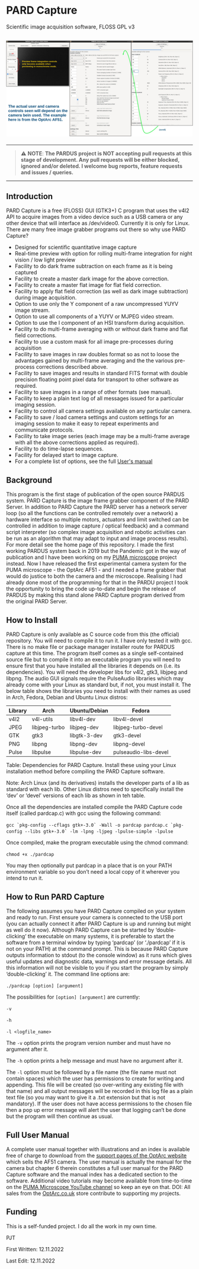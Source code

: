 # PARD Capture
Scientific image acquisition software, FLOSS GPL v3


![PARD Capture Title](Images/PARD_Capture_Title.jpg)
---

----------------------- ------------------------------------
> :warning: **NOTE**: **The PARDUS project is NOT accepting pull requests at this stage of development. Any pull requests will be either blocked, ignored and/or deleted. I welcome bug reports, feature requests and issues / queries.**
----------------------------------------------------------------

                       
Introduction
------------
PARD Capture is a free (FLOSS) GUI (GTK3+) C program that uses the v4l2 API to acquire images from a video device such as a USB camera or any other device that will interface as /dev/video0. Currently it is only for Linux. There are many free image grabber programs out there so why use PARD Capture?

* Designed for scientific quantitative image capture
* Real-time preview with option for rolling multi-frame integration for night vision / low light preview
* Facility to do dark frame subtraction on each frame as it is being captured
* Facility to create a master dark image for the above correction.
* Facility to create a master flat image for flat field correction.
* Facility to apply flat field correction (as well as dark image subtraction) during image acquisition.
* Option to use only the Y component of a raw uncompressed YUYV image stream.
* Option to use all components of a YUYV or MJPEG video stream.
* Option to use the I component of an HSI transform during acquisition.
* Facility to do multi-frame averaging with or without dark frame and flat field corrections.
* Facility to use a custom mask for all image pre-processes during acquisition
* Facility to save images in raw doubles format so as not to loose the advantages gained by multi-frame averaging and the the various pre-process corrections described above.
* Facility to save images and results in standard FITS format with double precision floating point pixel data for transport to other software as required.
* Facility to save images in a range of other formats (see manual).
* Facility to keep a plain text log of all messages issued for a particular imaging session.
* Facility to control all camera settings available on any particular camera.
* Facility to save / load camera settings and custom settings for an imaging session to make it easy to repeat experiments and communicate protocols.
* Facility to take image series (each image may be a multi-frame average with all the above corrections applied as required).
* Facility to do time-lapse sequences.
* Facility for delayed start to image capture.
* For a complete list of options, see the full [User's manual](https://github.com/TadPath/PARDUS/tree/main/PARD_Capture#full-user-manual)


Background
----------
This program is the first stage of publication of the open source PARDUS system.
PARD Capture is the image frame grabber component of the PARD Server. In addition to PARD Capture the PARD server has a network server loop (so all the functions can be controlled remotely over a network) a hardware interface so multiple motors, actuators and limit switched can be controlled in addition to image capture / optical feedback) and a command script interpreter (so complex image acquisition and robotic activities can be run as an algorithm that may adapt to input and image process results). For more detail see the home page of this repository.
I made the first working PARDUS system back in 2019 but the Pandemic got in the way of publication and I have been working on my [PUMA microscope](https://github.com/TadPath/PUMA) project instead.
Now I have released the first experimental camera system for the PUMA microscope - the OptArc AF51 - and I needed a frame grabber that would do justice to both the camera and the microscope. Realising I had already done most of the programming for that in the PARDU project I took the opportunity to bring the code up-to-date and begin the release of PARDUS by making this stand alone PARD Capture program derived from the original PARD Server.

How to Install
--------------
PARD Capture is only available as C source code from this (the official) repository. You will need to compile it to run it. I have only tested it with gcc. There is no make file or package manager installer route for PARDUS capture at this time. 
The program itself comes as a single self-contained source file but to compile it into an executable program you will need to ensure first that you have installed all the libraries it depends on (i.e. its dependencies).
You will need the developer libs for v4l2, gtk3, libjpeg and libpng. The audio GUI signals require the PulseAudio libraries which may already come with your Linux as standard but, if not, you must install it. The below table shows the libraries you need to install with their names as used in Arch, Fedora, Debian and Ubuntu Linux distros:

| Library  | Arch          | Ubuntu/Debian    | Fedora                 |
| -------- | ----          | -------------    | ------                 |
| v4l2     | v4l-utils     | libv4l-dev       | libv4l-devel           |
| JPEG     | libjpeg-turbo | libjpeg-dev      | libjpeg-turbo-devel    |
| GTK      | gtk3          | libgtk-3-dev     | gtk3-devel             |
| PNG      | libpng        | libpng-dev       | libpng-devel           |
| Pulse    | libpulse      | libpulse-dev     | pulseaudio-libs-devel  |

Table: Dependencies for PARD Capture. Install these using your Linux installation method before compiling the PARD Capture software.

Note: Arch Linux (and its derivatives) installs the developer parts of a lib as standard with each lib. Other Linux distros need to specifically install the ‘dev’ or ‘devel’ versions of each lib as shown in teh table.

Once all the dependencies are installed compile the PARD Capture code itself (called pardcap.c) with gcc using the following command:

``gcc `pkg-config --cflags gtk+-3.0` -Wall -o pardcap pardcap.c `pkg-config --libs gtk+-3.0` -lm -lpng -ljpeg -lpulse-simple -lpulse``

Once compiled, make the program executable using the chmod command:

`chmod +x ./pardcap`

You may then optionally put pardcap in a place that is on your PATH environment variable so you don’t need a local copy of it wherever you intend to run it.

How to Run PARD Capture
-----------------------
The following assumes you have PARD Capture compiled on your system and ready to run.
First ensure your camera is connected to the USB port (you can actually connect it after PARD Capture is up and running but might as well do it now).
Although PARD Capture can be started by ‘double-clicking’ the executable on many systems, it is preferable to start the software from a terminal window by typing ‘pardcap’ (or ‘./pardcap’ if it is not on your PATH) at the command prompt. This is because PARD Capture outputs information to stdout (to the console window) as it runs which gives useful updates and diagnostic data, warnings and error message details. All this information will not be visible to you if you start the program by simply ‘double-clicking’ it. The command line options are:

`./pardcap [option] [argument]`

The possibilities for `[option] [argument]` are currently:

`-v`

`-h`

`-l <logfile_name>`


The `-v` option prints the program version number and must have no argument after it.

The `-h` option prints a help message and must have no argument after it.

The `-l` option must be followed by a file name (the file name must not contain spaces) which the user has permissions to create for writing and appending. This file will be created (so over-writing any existing file with that name) and all output messages will be recorded in this log file as a plain text file (so you may want to give it a .txt extension but that is not mandatory). If the user does not have access permissions to the chosen file then a pop up error message will alert the user that logging can’t be done but the program will then continue as usual.


Full User Manual
----------------
A complete user manual together with illustrations and an index is available free of charge to download from the [support pages of the OptArc website](https://www.optarc.co.uk/support/) which sells the AF51 camera. The user manual is actually the manual for the camera but chapter 6 therein constitutes a full user manual for the PARD Capture software and the manual index has a dedicated section to the software. Additional video tutorials may become available from time-to-time on the [PUMA Microscope YouTube channel](https://youtube.com/@PUMAMicroscope) so keep an eye on that.
DOI: All sales from the [OptArc.co.uk](https://www.optarc.co.uk/) store contribute to supporting my projects.

Funding
-------
This is a self-funded project. I do all the work in my own time.





PJT

First Written: 12.11.2022

Last Edit: 12.11.2022
